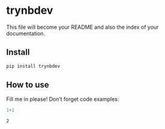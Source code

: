 trynbdev
================

<!-- WARNING: THIS FILE WAS AUTOGENERATED! DO NOT EDIT! -->

This file will become your README and also the index of your
documentation.

## Install

``` sh
pip install trynbdev
```

## How to use

Fill me in please! Don’t forget code examples:

``` python
1+1
```

    2
